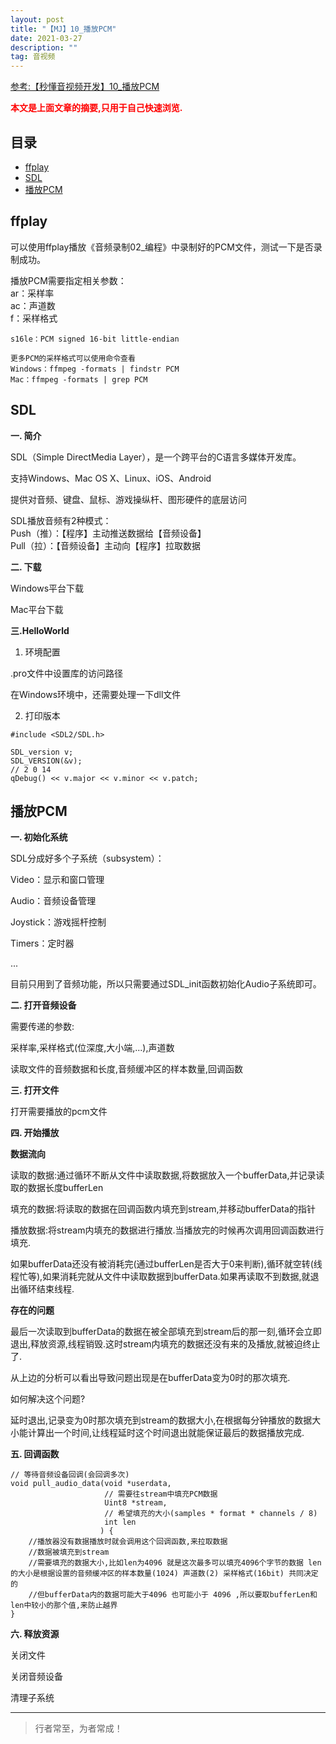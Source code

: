 ```yaml
---
layout: post
title: "【MJ】10_播放PCM"
date: 2021-03-27
description: ""
tag: 音视频
---
```



[参考:【秒懂音视频开发】10_播放PCM](https://www.cnblogs.com/mjios/p/14582270.html)

<span style="font-weight:bold;color:red;">本文是上面文章的摘要,只用于自己快速浏览.</span>


## 目录

* [ffplay](#content1)
* [SDL](#content2)
* [播放PCM](#content3)




<!-- ************************************************ -->
## <a id="content1"></a>ffplay

可以使用ffplay播放《音频录制02_编程》中录制好的PCM文件，测试一下是否录制成功。

播放PCM需要指定相关参数：   
ar：采样率   
ac：声道数   
f：采样格式    

```
s16le：PCM signed 16-bit little-endian

更多PCM的采样格式可以使用命令查看
Windows：ffmpeg -formats | findstr PCM
Mac：ffmpeg -formats | grep PCM
```


<!-- ************************************************ -->
## <a id="content2"></a>SDL

**一. 简介**

SDL（Simple DirectMedia Layer），是一个跨平台的C语言多媒体开发库。

支持Windows、Mac OS X、Linux、iOS、Android

提供对音频、键盘、鼠标、游戏操纵杆、图形硬件的底层访问

SDL播放音频有2种模式：   
Push（推）：【程序】主动推送数据给【音频设备】    
Pull（拉）：【音频设备】主动向【程序】拉取数据    

**二. 下载**

Windows平台下载

Mac平台下载

**三.HelloWorld**

1. 环境配置

.pro文件中设置库的访问路径

在Windows环境中，还需要处理一下dll文件


2. 打印版本

```
#include <SDL2/SDL.h>
 
SDL_version v;
SDL_VERSION(&v);
// 2 0 14
qDebug() << v.major << v.minor << v.patch;
```

<!-- ************************************************ -->
## <a id="content3"></a>播放PCM

**一. 初始化系统**

SDL分成好多个子系统（subsystem）：

Video：显示和窗口管理

Audio：音频设备管理

Joystick：游戏摇杆控制

Timers：定时器

...

目前只用到了音频功能，所以只需要通过SDL_init函数初始化Audio子系统即可。


**二. 打开音频设备**

需要传递的参数:

采样率,采样格式(位深度,大小端,...),声道数

读取文件的音频数据和长度,音频缓冲区的样本数量,回调函数


**三. 打开文件**

打开需要播放的pcm文件


**四. 开始播放**

**数据流向**

读取的数据:通过循环不断从文件中读取数据,将数据放入一个bufferData,并记录读取的数据长度bufferLen

填充的数据:将读取的数据在回调函数内填充到stream,并移动bufferData的指针

播放数据:将stream内填充的数据进行播放.当播放完的时候再次调用回调函数进行填充.

如果bufferData还没有被消耗完(通过bufferLen是否大于0来判断),循环就空转(线程忙等),如果消耗完就从文件中读取数据到bufferData.如果再读取不到数据,就退出循环结束线程.

**存在的问题**

最后一次读取到bufferData的数据在被全部填充到stream后的那一刻,循环会立即退出,释放资源,线程销毁.这时stream内填充的数据还没有来的及播放,就被迫终止了.

从上边的分析可以看出导致问题出现是在bufferData变为0时的那次填充.

如何解决这个问题? 

延时退出,记录变为0时那次填充到stream的数据大小,在根据每分钟播放的数据大小能计算出一个时间,让线程延时这个时间退出就能保证最后的数据播放完成.


**五. 回调函数**

```
// 等待音频设备回调(会回调多次)
void pull_audio_data(void *userdata,
                     // 需要往stream中填充PCM数据
                     Uint8 *stream,
                     // 希望填充的大小(samples * format * channels / 8)
                     int len
                    ) {
    //播放器没有数据播放时就会调用这个回调函数,来拉取数据
    //数据被填充到stream
    //需要填充的数据大小,比如len为4096 就是这次最多可以填充4096个字节的数据 len的大小是根据设置的音频缓冲区的样本数量(1024) 声道数(2) 采样格式(16bit) 共同决定的 
    //但bufferData内的数据可能大于4096 也可能小于 4096 ,所以要取bufferLen和 len中较小的那个值,来防止越界
}

```

**六. 释放资源**

关闭文件

关闭音频设备

清理子系统

----------
>  行者常至，为者常成！


